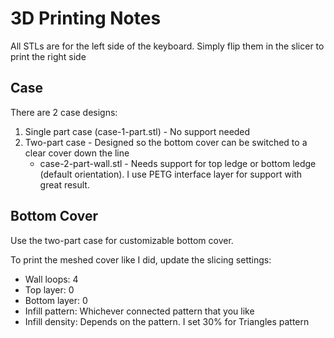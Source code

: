 # 3D Printing Notes
All STLs are for the left side of the keyboard. Simply flip them in the slicer to print the right side

## Case
There are 2 case designs:
1. Single part case (case-1-part.stl) - No support needed
2. Two-part case - Designed so the bottom cover can be switched to a clear cover down the line
    - case-2-part-wall.stl - Needs support for top ledge or bottom ledge (default orientation). I use PETG interface layer for support with great result.

## Bottom Cover
Use the two-part case for customizable bottom cover.

To print the meshed cover like I did, update the slicing settings:
- Wall loops: 4
- Top layer: 0
- Bottom layer: 0
- Infill pattern: Whichever connected pattern that you like
- Infill density: Depends on the pattern. I set 30% for Triangles pattern